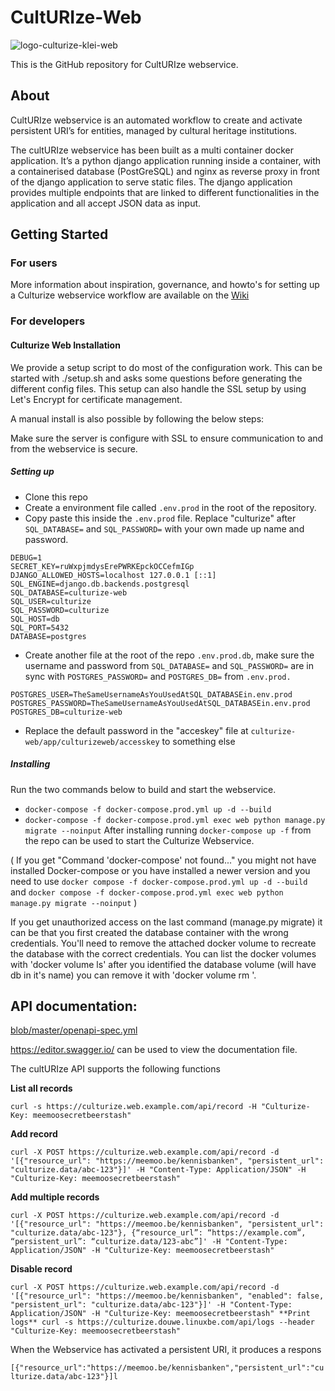 # CultURIze-Web


![logo-culturize-klei-web](https://user-images.githubusercontent.com/14292591/174084481-574397a4-d54b-4359-af57-546eb811b8c1.png)

This is the GitHub repository for CultURIze webservice.

## About

CultURIze webservice is an automated workflow to create and activate persistent URI’s for entities, managed by cultural heritage institutions.

The cultURIze webservice has been built as a multi container docker application. It’s a python django application running inside a container, with a containerised database (PostGreSQL) and nginx as reverse proxy in front of the django application to serve static files. The django application provides multiple endpoints that are linked to different functionalities in the application and all accept JSON data as input.


## Getting Started

### For users
More information about inspiration, governance, and howto's for setting up a Culturize webservice workflow are available on the [Wiki](https://github.com/viaacode/culturize-web/wiki)

### For developers

#### Culturize Web Installation 

We provide a setup script to do most of the configuration work. This can be started with ./setup.sh
and asks some questions before generating the different config files. This setup can also handle the
SSL setup by using Let's Encrypt for certificate management.

A manual install is also possible by following the below steps:

Make sure the server is configure with SSL to ensure communication to and from the webservice is secure.

##### Setting up

* Clone this repo
* Create a environment file called `.env.prod` in the root of the repository.
* Copy paste this inside the `.env.prod` file. Replace "culturize" after `SQL_DATABASE=` and `SQL_PASSWORD=` with your own made up name and password. 
```
DEBUG=1
SECRET_KEY=ruWxpjmdysErePWRKEpckOCCefmIGp
DJANGO_ALLOWED_HOSTS=localhost 127.0.0.1 [::1]
SQL_ENGINE=django.db.backends.postgresql
SQL_DATABASE=culturize-web
SQL_USER=culturize
SQL_PASSWORD=culturize
SQL_HOST=db
SQL_PORT=5432
DATABASE=postgres
```
* Create another file at the root of the repo `.env.prod.db`, make sure the username and password from `SQL_DATABASE=` and `SQL_PASSWORD=` are in sync with `POSTGRES_PASSWORD=` and `POSTGRES_DB=` from `.env.prod.`
```
POSTGRES_USER=TheSameUsernameAsYouUsedAtSQL_DATABASEin.env.prod
POSTGRES_PASSWORD=TheSameUsernameAsYouUsedAtSQL_DATABASEin.env.prod
POSTGRES_DB=culturize-web
```
* Replace the default password in the "acceskey" file at 
`culturize-web/app/culturizeweb/accesskey` to something else

##### Installing
Run the two commands below to build and start the webservice.
* `docker-compose -f docker-compose.prod.yml up -d --build`
* `docker-compose -f docker-compose.prod.yml exec web python manage.py migrate --noinput`
After installing running `docker-compose up -f` from the repo can be used to start the Culturize Webservice. 

( If you get "Command 'docker-compose' not found..." you might not have installed Docker-compose or you have installed a newer version and you need to use `docker compose -f docker-compose.prod.yml up -d --build` and `docker compose -f docker-compose.prod.yml exec web python manage.py migrate --noinput` )

If you get unauthorized access on the last command (manage.py migrate) it can be that you first
created the database container with the wrong credentials. You'll need to remove the attached docker
volume to recreate the database with the correct credentials. You can list the docker volumes with
'docker volume ls' after you identified the database volume (will have db in it's name) you can
remove it with 'docker volume rm <volume-name>'.


## API documentation:

[blob/master/openapi-spec.yml ](https://github.com/viaacode/culturize-web/blob/master/openapi-spec.yml) 

https://editor.swagger.io/ can be used to view the documentation file. 

The cultURIze API supports the following functions

**List all records**

`curl -s https://culturize.web.example.com/api/record -H
"Culturize-Key: meemoosecretbeerstash"`

**Add record**

`curl -X POST https://culturize.web.example.com/api/record -d
'[{"resource_url": "https://meemoo.be/kennisbanken", "persistent_url":
"culturize.data/abc-123"}]' -H "Content-Type: Application/JSON" -H "Culturize-Key: meemoosecretbeerstash"`

**Add multiple records**

`curl -X POST https://culturize.web.example.com/api/record -d
'[{"resource_url": "https://meemoo.be/kennisbanken", "persistent_url":
"culturize.data/abc-123"}, {“resource_url”: “https://example.com”, “persistent_url”: “culturize.data/123-abc”]' -H "Content-Type: Application/JSON" -H "Culturize-Key: meemoosecretbeerstash"`

**Disable record**

`curl -X POST https://culturize.web.example.com/api/record -d '[{"resource_url": "https://meemoo.be/kennisbanken", "enabled": false, "persistent_url": "culturize.data/abc-123"}]' -H "Content-Type: Application/JSON" -H "Culturize-Key: meemoosecretbeerstash"
**Print logs**
curl -s https://culturize.douwe.linuxbe.com/api/logs --header
"Culturize-Key: meemoosecretbeerstash"`

When the Webservice has activated a persistent URI, it produces a respons

`[{"resource_url":"https://meemoo.be/kennisbanken","persistent_url":"culturize.data/abc-123"}]l`



